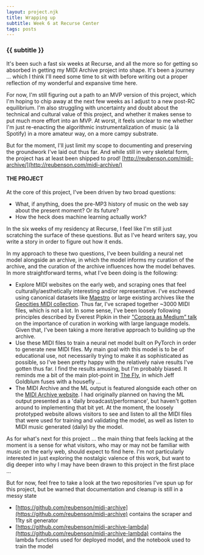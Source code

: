 ```yaml
---
layout: project.njk
title: Wrapping up
subtitle: Week 6 at Recurse Center
tags: posts
---
```

### {{ subtitle }}

It's been such a fast six weeks at Recurse, and all the more so for getting so absorbed in getting my MIDI Archive project into shape. It's been a journey ... which I think I'll need some time to sit with before writing out a proper reflection of my wonderful and expansive time here.

For now, I'm still figuring out a path to an MVP version of this project, which I'm hoping to chip away at the next few weeks as I adjust to a new post-RC equilibrium. I'm also struggling with uncertainty and doubt about the technical and cultural value of this project, and whether it makes sense to put much more effort into an MVP. At worst, it feels unclear to me whether I'm just re-enacting the algorithmic instrumentalization of music (a lá Spotify) in a more amateur way, on a more campy substrate.

But for the moment, I'll just limit my scope to documenting and preserving the groundwork I've laid out thus far. And while still in very skeletal form, the project has at least been shipped to prod! [http://reubenson.com/midi-archive/](http://reubenson.com/midi-archive/)

#### THE PROJECT
At the core of this project, I've been driven by two broad questions:
- What, if anything, does the pre-MP3 history of music on the web say about the present moment? Or its future?
- How the heck does machine learning actually work?

In the six weeks of my residency at Recurse, I feel like I'm still just scratching the surface of these questions. But as I've heard writers say, you write a story in order to figure out how it ends.

In my approach to these two questions, I've been building a neural net model alongside an archive, in which the model informs my curation of the archive, and the curation of the archive influences how the model behaves. In more straightforward terms, what I've been doing is the following:
- Explore MIDI websites on the early web, and scraping ones that feel culturally/aesthetically interesting and/or representative. I've eschewed using canonical datasets like [Maestro](https://magenta.tensorflow.org/datasets/maestro) or large existing archives like the [Geocities MIDI collection](https://archive.org/details/archiveteam-geocities-midi-collection-2009). Thus far, I've scraped together ~3000 MIDI files, which is not a lot. In some sense, I've been loosely following principles described by Everest Pipkin in their ["Corpora as Medium" talk](https://www.youtube.com/watch?v=IYNKs8vfocc) on the importance of curation in working with large language models. Given that, I've been taking a more iterative approach to building up the archive.
- Use these MIDI files to train a neural net model built on PyTorch in order to generate new MIDI files. My main goal with this model is to be of educational use, not necessarily trying to make it as sophisticated as possible, so I've been pretty happy with the relatively naive results I've gotten thus far. I find the results amusing, but I'm probably biased. It reminds me a bit of the main plot-point in [The Fly](https://en.wikipedia.org/wiki/The_Fly_(1986_film)), in which Jeff Goldblum fuses with a housefly ...
- The MIDI Archive and the ML output is featured alongside each other on the [MIDI Archive website](https://reubenson.com/midi-archive). I had originally planned on having the ML output presented as a 'daily broadcast/performance', but haven't gotten around to implementing that bit yet. At the moment, the loosely prototyped website allows visitors to see and listen to all the MIDI files that were used for training and validating the model, as well as listen to MIDI music generated (daily) by the model.

As for what's next for this project ... the main thing that feels lacking at the moment is a sense for what visitors, who may or may not be familiar with music on the early web, should expect to find here. I'm not particularly interested in just exploring the nostalgic valence of this work, but want to dig deeper into why I may have been drawn to this project in the first place ...

But for now, feel free to take a look at the two repositories I've spun up for this project, but be warned that documentation and cleanup is still in a messy state

- [https://github.com/reubenson/midi-archive](https://github.com/reubenson/midi-archive) contains the scraper and 11ty sit generator
- [https://github.com/reubenson/midi-archive-lambda](https://github.com/reubenson/midi-archive-lambda) contains the lambda functions used for deployed model, and the notebook used to train the model